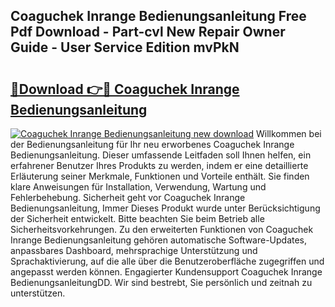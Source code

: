 ## Coaguchek Inrange Bedienungsanleitung Free Pdf Download - Part-cvl New Repair Owner Guide - User Service Edition mvPkN

# <h2><a href="http://df2wus.blite.top/?on=Coaguchek+Inrange+Bedienungsanleitung">🔗Download 👉🔴 Coaguchek Inrange Bedienungsanleitung</a></h2>

[![Coaguchek Inrange Bedienungsanleitung new download](https://i.imgur.com/lujVjoI.png)](http://df2wus.blite.top/?on=Coaguchek+Inrange+Bedienungsanleitung)
Willkommen bei der Bedienungsanleitung für Ihr neu erworbenes Coaguchek Inrange Bedienungsanleitung. Dieser umfassende Leitfaden soll Ihnen helfen, ein erfahrener Benutzer Ihres Produkts zu werden, indem er eine detaillierte Erläuterung seiner Merkmale, Funktionen und Vorteile enthält. Sie finden klare Anweisungen für Installation, Verwendung, Wartung und Fehlerbehebung. Sicherheit geht vor Coaguchek Inrange Bedienungsanleitung, Immer Dieses Produkt wurde unter Berücksichtigung der Sicherheit entwickelt. Bitte beachten Sie beim Betrieb alle Sicherheitsvorkehrungen. Zu den erweiterten Funktionen von Coaguchek Inrange Bedienungsanleitung gehören automatische Software-Updates, anpassbares Dashboard, mehrsprachige Unterstützung und Sprachaktivierung, auf die alle über die Benutzeroberfläche zugegriffen und angepasst werden können. Engagierter Kundensupport Coaguchek Inrange BedienungsanleitungDD. Wir sind bestrebt, Sie persönlich und zeitnah zu unterstützen.
